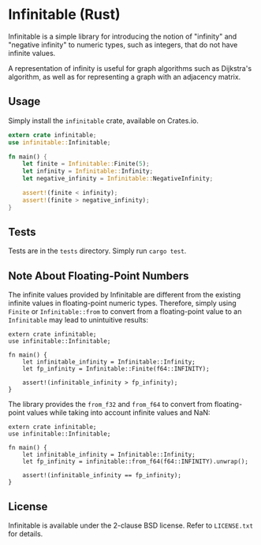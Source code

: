 # Infinitable (Rust)

Infinitable is a simple library for introducing the notion of "infinity" and "negative infinity" to numeric types, such as integers, that do not have infinite values.

A representation of infinity is useful for graph algorithms such as Dijkstra's algorithm, as well as for representing a graph with an adjacency matrix.

## Usage

Simply install the `infinitable` crate, available on Crates.io.

```rust
extern crate infinitable;
use infinitable::Infinitable;

fn main() {
	let finite = Infinitable::Finite(5);
	let infinity = Infinitable::Infinity;
	let negative_infinity = Infinitable::NegativeInfinity;

	assert!(finite < infinity);
	assert!(finite > negative_infinity);
}
```

## Tests

Tests are in the `tests` directory. Simply run `cargo test`.

## Note About Floating-Point Numbers

The infinite values provided by Infinitable are different from the existing infinite values in floating-point numeric types. Therefore, simply using `Finite` or `Infinitable::from` to convert from a floating-point value to an `Infinitable` may lead to unintuitive results:

```
extern crate infinitable;
use infinitable::Infinitable;

fn main() {
	let infinitable_infinity = Infinitable::Infinity;
	let fp_infinity = Infinitable::Finite(f64::INFINITY);

	assert!(infinitable_infinity > fp_infinity);
}
```

The library provides the `from_f32` and `from_f64` to convert from floating-point values while taking into account infinite values and NaN:

```
extern crate infinitable;
use infinitable::Infinitable;

fn main() {
	let infinitable_infinity = Infinitable::Infinity;
	let fp_infinity = infinitable::from_f64(f64::INFINITY).unwrap();

	assert!(infinitable_infinity == fp_infinity);
}
```

## License

Infinitable is available under the 2-clause BSD license. Refer to `LICENSE.txt` for details.